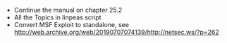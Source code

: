 - Continue the manual on chapter 25.2
- All the Topics in linpeas script
- Convert MSF Exploit to standalone, see http://web.archive.org/web/20190707074139/http://netsec.ws/?p=262